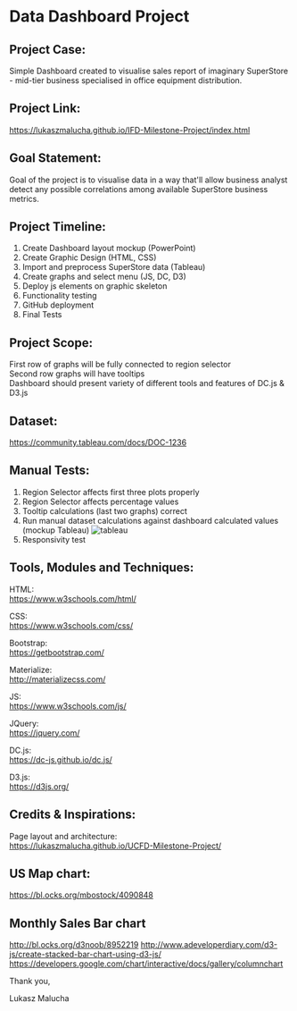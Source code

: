 # Data Dashboard Project

## Project Case:

Simple Dashboard created to visualise sales report of imaginary SuperStore - mid-tier business specialised in office equipment distribution.

## Project Link:

https://lukaszmalucha.github.io/IFD-Milestone-Project/index.html



## Goal Statement:

Goal of the project is to visualise data in a way that'll allow business analyst detect any possible correlations among available SuperStore business metrics. 

## Project Timeline: 

1. Create Dashboard layout mockup (PowerPoint)
2. Create Graphic Design (HTML, CSS)
3. Import and preprocess SuperStore data (Tableau)
4. Create graphs and select menu (JS, DC, D3)
5. Deploy js elements on graphic skeleton
6. Functionality testing
7. GitHub deployment
8. Final Tests


## Project Scope:

First row of graphs will be fully connected to region selector<br>
Second row graphs will have tooltips<br>
Dashboard should present variety of different tools and features of DC.js & D3.js


## Dataset:
https://community.tableau.com/docs/DOC-1236

## Manual Tests:
1. Region Selector affects first three plots properly 
2. Region Selector affects percentage values
3. Tooltip calculations (last two graphs) correct
4. Run manual dataset calculations against dashboard calculated values (mockup Tableau)
![tableau](https://user-images.githubusercontent.com/26208598/38735663-523113ba-3f21-11e8-9721-1a0286dc0700.JPG)
5. Responsivity test


## Tools, Modules and Techniques:

HTML:<br>
https://www.w3schools.com/html/

CSS:<br>
https://www.w3schools.com/css/

Bootstrap:<br>
https://getbootstrap.com/

Materialize:<br>
http://materializecss.com/

JS:<br>
https://www.w3schools.com/js/

JQuery:<br>
https://jquery.com/

DC.js:<br>
https://dc-js.github.io/dc.js/

D3.js:<br>
https://d3js.org/

## Credits & Inspirations:
Page layout and architecture:<br>
https://lukaszmalucha.github.io/UCFD-Milestone-Project/

## US Map chart:
https://bl.ocks.org/mbostock/4090848

## Monthly Sales Bar chart
http://bl.ocks.org/d3noob/8952219
http://www.adeveloperdiary.com/d3-js/create-stacked-bar-chart-using-d3-js/
https://developers.google.com/chart/interactive/docs/gallery/columnchart


Thank you,

Lukasz Malucha